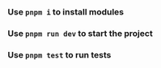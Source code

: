 ### Use `pnpm i` to install modules
### Use `pnpm run dev` to start the project
### Use `pnpm test` to run tests

